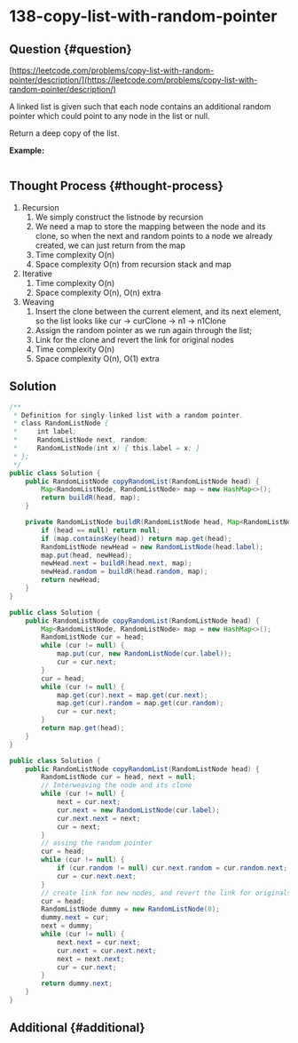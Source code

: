 # 138-copy-list-with-random-pointer

## Question {#question}

[https://leetcode.com/problems/copy-list-with-random-pointer/description/](https://leetcode.com/problems/copy-list-with-random-pointer/description/)

A linked list is given such that each node contains an additional random pointer which could point to any node in the list or null.

Return a deep copy of the list.

**Example:**

```text

```

## Thought Process {#thought-process}

1. Recursion
   1. We simply construct the listnode by recursion
   2. We need a map to store the mapping between the node and its clone, so when the next and random points to a node we already created, we can just return from the map
   3. Time complexity O\(n\)
   4. Space complexity O\(n\) from recursion stack and map
2. Iterative
   1. Time complexity O\(n\)
   2. Space complexity O\(n\), O\(n\) extra
3. Weaving
   1. Insert the clone between the current element, and its next element, so the list looks like cur -&gt; curClone -&gt; n1 -&gt; n1Clone
   2. Assign the random pointer as we run again through the list;
   3. Link for the clone and revert the link for original nodes
   4. Time complexity O\(n\)
   5. Space complexity O\(n\), O\(1\) extra

## Solution

```java
/**
 * Definition for singly-linked list with a random pointer.
 * class RandomListNode {
 *     int label;
 *     RandomListNode next, random;
 *     RandomListNode(int x) { this.label = x; }
 * };
 */
public class Solution {
    public RandomListNode copyRandomList(RandomListNode head) {
        Map<RandomListNode, RandomListNode> map = new HashMap<>();
        return buildR(head, map);
    }

    private RandomListNode buildR(RandomListNode head, Map<RandomListNode, RandomListNode> map) {
        if (head == null) return null;
        if (map.containsKey(head)) return map.get(head);
        RandomListNode newHead = new RandomListNode(head.label);
        map.put(head, newHead);
        newHead.next = buildR(head.next, map);
        newHead.random = buildR(head.random, map);
        return newHead;
    }
}
```

```java
public class Solution {
    public RandomListNode copyRandomList(RandomListNode head) {
        Map<RandomListNode, RandomListNode> map = new HashMap<>();
        RandomListNode cur = head;
        while (cur != null) {
            map.put(cur, new RandomListNode(cur.label));
            cur = cur.next;
        }
        cur = head;
        while (cur != null) {
            map.get(cur).next = map.get(cur.next);
            map.get(cur).random = map.get(cur.random);
            cur = cur.next;
        }
        return map.get(head);
    }
}
```

```java
public class Solution {
    public RandomListNode copyRandomList(RandomListNode head) {
        RandomListNode cur = head, next = null;
        // Interweaving the node and its clone
        while (cur != null) {
            next = cur.next;
            cur.next = new RandomListNode(cur.label);
            cur.next.next = next;
            cur = next;
        }
        // assing the random pointer
        cur = head;
        while (cur != null) {
            if (cur.random != null) cur.next.random = cur.random.next;
            cur = cur.next.next;
        }
        // create link for new nodes, and revert the link for originals
        cur = head;
        RandomListNode dummy = new RandomListNode(0);
        dummy.next = cur;
        next = dummy;
        while (cur != null) {
            next.next = cur.next;
            cur.next = cur.next.next;
            next = next.next;
            cur = cur.next;
        }
        return dummy.next;
    }
}
```

## Additional {#additional}

